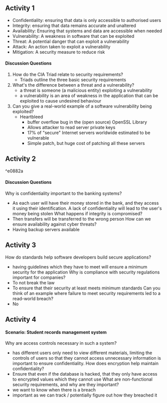 
## Activity 1

- Confidentiality: ensuring that data is only accessible to authorised users
- Integrity: ensuring that data remains accurate and unaltered
- Availability: Ensuring that systems and data are accessible when needed
- Vulnerability: A weakness in software that can be exploited
- Threat: A potential danger that can exploit a vulnerability
- Attack: An action taken to exploit a vulnerability
- Mitigation: A security measure to reduce risk

#### Discussion Questions
1. How do the CIA Triad relate to security requirements?
	- Triads outline the three basic security requirements
2. What's the difference between a threat and a vulnerability?
	- a threat is someone (a malicious entity) exploiting a vulnerability
	- a vulnerability is an area of weakness in the application that can be exploited to cause undesired behaviour
3. Can you give a real-world example of a software vulnerability being exploited?
	- Heartbleed
		- buffer overflow bug in the (open source) OpenSSL Library
		- Allows attacker to read server private keys
		- 17% of "secure" Internet servers worldwide estimated to be vulnerable
		- Simple patch, but huge cost of patching all these servers

## Activity 2

^e0882a

#### Discussion Questions
Why is confidentiality important to the banking systems?
- As each user will have their money stored in the bank, and they access it using their identification. A lack of confidentiality will lead to the user's money being stolen 
What happens if integrity is compromised?
- Then transfers will be transferred to the wrong person
How can we ensure availability against cyber threats?
- Having backup servers available

## Activity 3
How do standards help software developers build secure applications?
- having guidelines which they have to meet will ensure a minimum security for the application
Why is compliance with security regulations important for companies?
- To not break the law
- To ensure that their security at least meets minimum standards
Can you think of an example where failure to meet security requirements led to a read-world breach?
- No

## Activity 4

#### Scenario: Student records management system

Why are access controls necessary in such a system?
- has different users only need to view different materials, limiting the controls of users so that they cannot access unnecessary information is important to ensure confidentiality.
How does encryption help maintain confidentiality?
- Ensure that even if the database is hacked, that they only have access to encrypted values which they cannot use
What are non-functional security requirements, and why are they important?
- we want to know when there is a breach
- important as we can track / potentially figure out how they breached it


